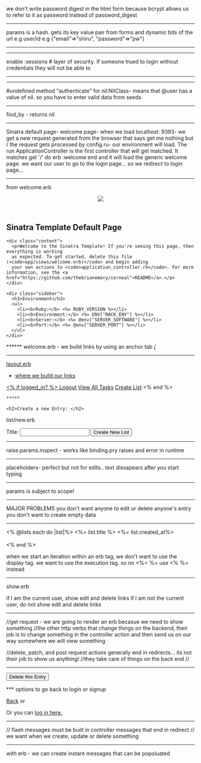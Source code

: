 we don't write password digest in the html form because bcrypt allows us to refer to it as password instead of password_digest  

***
params is a hash. gets its key value pair from forms and dynamic bits of the url 
e.g user/id
e.g {"email"=>"shiru", "password"=>"pw"}
***

***
enable :sessions # layer of security. If someone trued to login without credentials they will not be able to 
***

***
  #undefined method "authenticate" for nil:NilClass- means that @user has a value of nil. so you have to enter valid data from seeds 
***

find_by - returns nil 

*** 

Sinatra default page- welcome page- when we load localhost: 9393- we get a new request generated from the browser that says get me nothing but / 
the request gets processed by config.ru- our environment will load. The run ApplicationController is the first controller that will get matched. It matches get '/' do erb :welcome end and it will load the generic welcome page. 
we want our user to go to the login page... so we redirect to login page... 

*********
from welcome.erb

<div class="container">
  <header><img src="images/corneal-small.png" class="img-responsive main-image"></header>
  <div class="col-md-8 col-md-offset-2">
    <h2>Sinatra Template Default Page</h2>

    <div class="content">
      <p>Welcome to the Sinatra Template! If you're seeing this page, then everything is working
      as expected. To get started, delete this file (<code>app/views/welcome.erb)</code> and begin adding
      your own actions to <code>application_controller.rb</code>. For more information, see the <a href="https://github.com/thebrianemory/corneal">README</a>.</p>
    </div>

    <div class="sidebar">
      <h3>Environment</h3>
      <ul>
        <li><b>Ruby:</b> <%= RUBY_VERSION %></li>
        <li><b>Environment:</b> <%= ENV["RACK_ENV"] %></li>
        <li><b>Server:</b> <%= @env["SERVER_SOFTWARE"] %></li>
        <li><b>Port:</b> <%= @env["SERVER_PORT"] %></li>
      </ul>
    </div>

  </div>
</div>
******
welcome.erb 
- we build links by using an anchor tab <a href>/<ahref>

******
layout.erb 
- where we build our links 

<div class ="nav"> 
      <% if logged_in? %>
    <a href="/logout">Logout</a>
    <a href="/posts">View All Tasks</a>
    <a href="/posts/new">Create List</a>
  <%  end %>
    </div>

    *****

    <h2>Create a new Entry: </h2>
list/new.erb
<form class="" action="/lists" method ="post">
  <label for="title">Title:</label>
  <input type ="text" name="title" value="">
  <input type ="submit" name="" value="Create New List">
  </form>

  ***
  raise.params.inspect - works like binding.pry 
  raises and error in runtime 
  ***
placeholders- perfect but not for edits.. text dissapears after you start typing 
****
params is subject to scope! 

***
MAJOR PROBLEMS 
you don't want anyone to edit or delete anyone's entry 
you don't want to create empty data

****
<% @lists.each do |list|%>
  <%= list.title %>
  <%= list.created_at%>
  <br></br>
  <% end %>

when we start an iteration within an erb tag, we don't want to use the display tag. we want to use the execution tag. so no <%= %> use <% %> instead 

**** 
show.erb 

if I am the current user, show edit and delete links
if I am not the current user, do not show edit and delete links 

****

//get request - we are going to render an erb becasue we need to show something 
//the other http verbs that change things on the backend, their job is to change something in the controller action and then send us on our way somewhere we will view something 

//delete, patch, and post request actions generally end in redirects... its not their job to show us anything!
//they take care of things on the back end 
//

***
<form class="" action="/list/<%= @list.id %>" method="post">
    <!-- How do I turn this form submission into a DELETE request??? -->
    <input type="hidden" name="_method" value="DELETE">
    <input type="submit" name="" value="Delete this Entry">
  </form>
*** 
options to go back to login or signup 

<a href="/">Back</a>
or 
<p>Or you can <a href="/login">log in here.</a></p>

******
// flash messages must be built in controller messages that end in redirect 
// we want when we create, update or delete something 

****

with erb - we can create instant messages that can be popoluated 